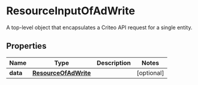 

# ResourceInputOfAdWrite

A top-level object that encapsulates a Criteo API request for a single entity.

## Properties

| Name | Type | Description | Notes |
|------------ | ------------- | ------------- | -------------|
|**data** | [**ResourceOfAdWrite**](ResourceOfAdWrite.md) |  |  [optional] |




